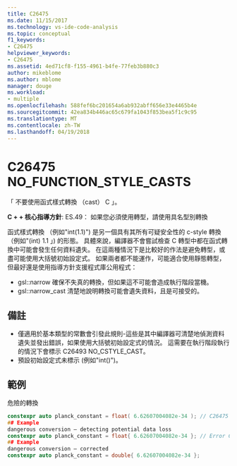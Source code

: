 ```yaml
---
title: C26475
ms.date: 11/15/2017
ms.technology: vs-ide-code-analysis
ms.topic: conceptual
f1_keywords:
- C26475
helpviewer_keywords:
- C26475
ms.assetid: 4ed71cf8-f155-4961-b4fe-77feb3b880c3
author: mikeblome
ms.author: mblome
manager: douge
ms.workload:
- multiple
ms.openlocfilehash: 588fef6bc201654a6ab932abff656e33e4465b4e
ms.sourcegitcommit: 42ea834b446ac65c679fa1043f853bea5f1c9c95
ms.translationtype: MT
ms.contentlocale: zh-TW
ms.lasthandoff: 04/19/2018
---
```

# <a name="c26475-nofunctionstylecasts"></a>C26475 NO_FUNCTION_STYLE_CASTS
「 不要使用函式樣式轉換 （cast） C 」。

**C + + 核心指導方針**: ES.49： 如果您必須使用轉型，請使用具名型別轉換

函式樣式轉換 （例如"int(1.1)") 是另一個具有其所有可疑安全性的 c-style 轉換 （例如"(int) 1.1 」) 的形態。 具體來說，編譯器不會嘗試檢查 C 轉型中都在函式轉換中可能會發生任何資料遺失。 在這兩種情況下是比較好的作法是避免轉型，或盡可能使用大括號初始設定式。 如果兩者都不能運作，可能適合使用靜態轉型，但最好還是使用指導方針支援程式庫公用程式：
-   gsl::narrow 確保不失真的轉換，但如果這不可能會造成執行階段當機。
-   gsl::narrow_cast 清楚地說明轉換可能會遺失資料，且是可接受的。

## <a name="remarks"></a>備註
 -  僅適用於基本類型的常數會引發此規則-這些是其中編譯器可清楚地偵測資料遺失並發出錯誤，如果使用大括號初始設定式的情況。 這需要在執行階段執行的情況下會標示 C26493 NO_CSTYLE_CAST。
-  預設初始設定式未標示 (例如"int()")。
## <a name="example"></a>範例
危險的轉換

```cpp
constexpr auto planck_constant = float( 6.62607004082e-34 ); // C26475
## Example
dangerous conversion – detecting potential data loss
constexpr auto planck_constant = float{ 6.62607004082e-34 }; // Error C2397
## Example
dangerous conversion – corrected
constexpr auto planck_constant = double{ 6.62607004082e-34 };
```


